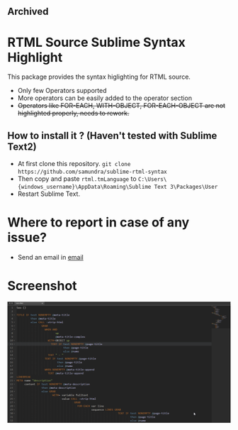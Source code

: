 ## Archived

# RTML Source Sublime Syntax Highlight

This package provides the syntax higlighting for RTML source.

* Only few Operators supported
* More operators can be easily added to the operator section
* ~~Operators like FOR-EACH, WITH-OBJECT, FOR-EACH-OBJECT are not highlighted properly, needs to rework.~~

## How to install it ? (Haven't tested with Sublime Text2)
- At first clone this repository. `git clone https://github.com/samundra/sublime-rtml-syntax`
- Then copy and paste `rtml.tmLanguage` to `C:\Users\{windows_username}\AppData\Roaming\Sublime Text 3\Packages\User`
- Restart Sublime Text.

# Where to report in case of any issue?
- Send an email in [email]

# Screenshot
![Screenshot of RTML Source](https://github.com/samundra/sublime-rtml-syntax/blob/master/rtml-syntax-highlight.png)

[email]:admin(at)samundra(dot)com(dot)np
